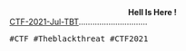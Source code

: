 <html>
  <body>
   <center> <b>Hell Is Here ! </b> </center>
   <a href="https://theblackthreat.github.io/CTF/AT-CTF-2021-TBT.html">CTF-2021-Jul-TBT</a>.............................. <pre>#CTF #Theblackthreat #CTF2021</pre>  
  </body>
</html>














